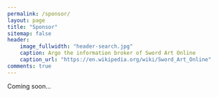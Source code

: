 ```yaml
---
permalink: /sponsor/
layout: page
title: "Sponsor"
sitemap: false
header:
    image_fullwidth: "header-search.jpg"
    caption: Argo the information broker of Sword Art Online
    caption_url: "https://en.wikipedia.org/wiki/Sword_Art_Online"
comments: true
---
```

Coming soon...


